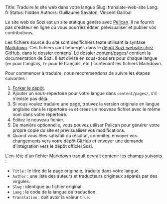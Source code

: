 Title: Traduire le site web dans votre langue
Slug: translate-web-site
Lang: fr
Status: hidden
Authors: Guillaume Savaton, Vincent Garibal


Le site web de Sozi est un site statique généré avec [Pelican](http://blog.getpelican.com/).
Il ne fournit pas d'éditeur en ligne où vous pourriez éditer, prévisualiser et publier vos contributions.

Les fichiers source du site sont des fichiers texte utilisant la syntaxe [Markdown](http://daringfireball.net/projects/markdown/syntax).
Ces fichiers sont hébergés dans le [dépôt Sozi-website chez GitHub](https://github.com/sozi-projects/Sozi-website),
dans le dossier [content/](https://github.com/sozi-projects/Sozi-website/tree/master/content).
Le dossier [content/pages/](https://github.com/sozi-projects/Sozi-website/tree/master/content/pages) contient
la documentation de Sozi.
Il est divisé en sous-dossiers pour chaque langue (`en` pour l'anglais, `fr` pour le français, etc.)
contenant les fichiers Markdown.

Pour commencer à traduire, nous recommendons de suivre les étapes suivantes :

1. [Forker le dépôt](https://github.com/sozi-projects/Sozi-website/fork).
2. Ajouter un sous-répertoire pour votre langue dans `content/pages/`, s'il n'existe pas déjà.
3. Si vous voulez traduire une page, trouvez la version originale en langue anglaise dans le répertoire `en` et créez un nouveau fichier avec le même nom dans votre répertoire.
4. Éditez le nouveau fichier.
5. De manière optionnelle, vous pouvez utiliser Pelican pour générer votre propre copie du site et prévisualiser vos modifications.
6. Quand vous êtes satisfait du résultat, commiter, envoyer vos changements vers votre dépôt GitHub et envoyer une demande d'intégration vers le dépôt officiel Sozi.

L'en-tête d'un fichier Markdown traduit devrait contenir les champs suivants :

* `Title` : le titre de la page originale, traduite dans votre langue.
* `Author` : une liste des auteurs et traducteurs originaux séparés par des virgules.
* `Slug` : identique au fichier original.
* `Lang` : le code de la langue de traduction.
* `Translation` : doit avoir la valeur `true`.

